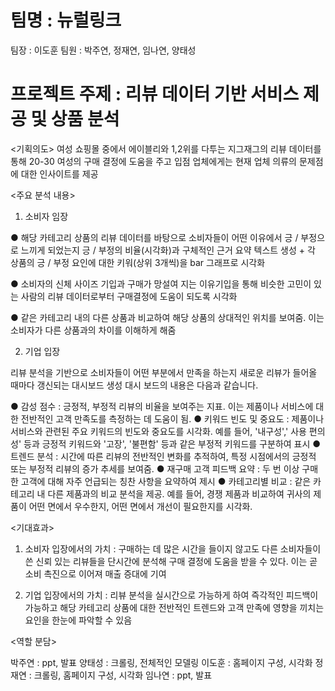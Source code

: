 # 팀명 : 뉴럴링크

팀장 : 이도훈
팀원 : 박주연, 정재연, 임나연, 양태성 

# 프로젝트 주제 : 리뷰 데이터 기반 서비스 제공 및 상품 분석 

<기획의도>
여성 쇼핑몰 중에서 에이블리와 1,2위를 다투는 지그재그의 리뷰 데이터를 통해 20-30 여성의 구매 결정에 도움을 주고 입점 업체에게는 현재 업체 의류의 문제점에 대한 인사이트를 제공

<주요 분석 내용>

1) 소비자 임장

● 해당 카테고리 상품의 리뷰 데이터를 바탕으로 소비자들이 어떤 이유에서 긍 / 부정으로 느끼게 되었는지 긍 / 부정의 비율(시각화)과 구체적인 근거 요약 텍스트 생성 + 각 상품의 긍 / 부정 요인에 대한 키워(상위 3개씩)을 bar 그래프로 시각화 

● 소비자의 신체 사이즈 기입과 구매가 망설여 지는 이유기입을 통해 비슷한 고민이 있는 사람의 리뷰 데이터로부터 구매결정에 도움이 되도록 시각화

● 같은 카테고리 내의 다른 상품과 비교하여 해당 상품의 상대적인 위치를 보여줌. 이는 소비자가 다른 상품과의 차이를 이해하게 해줌

2) 기업 입장

리뷰 분석을 기반으로 소비자들이 어떤 부분에서 만족을 하는지 새로운 리뷰가 들어올 때마다 갱신되는 대시보드 생성 대시 보드의 내용은 다음과 같습니다. 

● 감성 점수 : 긍정적, 부정적 리뷰의 비율을 보여주는 지표. 이는 제품이나 서비스에 대한 전반적인 고객 만족도를 측정하는 데 도움이 됨. 
● 키워드 빈도 및 중요도 : 제품이나 서비스와 관련된 주요 키워드의 빈도와 중요도를 시각화. 예를 들어, '내구성',' 사용 편의성' 등과 긍정적 키워드와 '고장', '불편함' 등과 같은 부정적 키워드를 구분하여 표시 
● 트렌드 분석 : 시간에 따른 리뷰의 전반적인 변화를 추적하여, 특정 시점에서의 긍정적 또는 부정적 리뷰의 증가 추세를 보여줌. 
● 재구매 고객 피드백 요약 : 두 번 이상 구매한 고객에 대해 자주 언급되는 칭찬 사항을 요약하여 제시 
● 카테고리별 비교 : 같은 카테고리 내 다른 제품과의 비교 분석을 제공. 예를 들어, 경쟁 제품과 비교하여 귀사의 제품이 어떤 면에서 우수한지, 어떤 면에서 개선이 필요한지를 시각화.

<기대효과>

1) 소비자 입장에서의 가치 : 구매하는 데 많은 시간을 들이지 않고도 다른 소비자들이 쓴 신뢰 있는 리뷰들을 단시간에 분석해 구매 결정에 도움을 받을 수 있다. 이는 곧 소비 촉진으로 이어져 매출 증대에 기여
 
2) 기업 입장에서의 가치 : 리뷰 분석을 실시간으로 가능하게 하여 즉각적인 피드백이 가능하고 해당 카테고리 상품에 대한 전반적인 트렌드와 고객 만족에 영향을 끼치는 요인을 한눈에 파악할 수 있음

<역할 분담>

박주연 : ppt, 발표
양태성 : 크롤링, 전체적인 모델링 
이도훈 : 홈페이지 구성, 시각화
정재연 : 크롤링, 홈페이지 구성, 시각화
임나연 : ppt, 발표 
